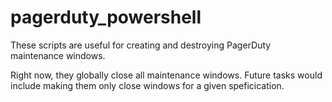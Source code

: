 # pagerduty_powershell

These scripts are useful for creating and destroying PagerDuty maintenance windows. 

Right now, they globally close all maintenance windows. Future tasks would include making them only close windows for a given speficication.
